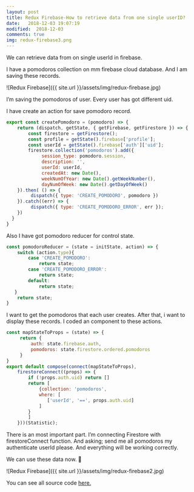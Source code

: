```yaml
---
layout: post
title: Redux Firebase-How to retrieve data from one single userID?
date:   2018-12-03 19:07:19
modified:  2018-12-03
comments: true
img: redux-firebase3.png
---
```


We can retrieve data from on single userId in firebase.

I have a pomodoros collection on mm firebase cloud database. And I am saving these records.

![Redux Firebase]({{ site.url }}/assets/img/redux-firebase.jpg)

I’m saving the pomodoros of user. Every user has got different uid.

I have create an action for save pomodoro record.

```javascript
export const createPomodoro = (pomodoro) => {
    return (dispatch, getState, { getFirebase, getFirestore }) => {
        const firestore = getFirestore();
        const profile = getState().firebase['profile'];
        const userId = getState().firebase['auth']['uid'];
        firestore.collection('pomodoros').add({
             session_type: pomodoro.session,
             description: '',
             userId: userId,
             createdAt: new Date(),
             weekNumOfYear: new Date().getWeekNumber(),
             dayNumOfWeek: new Date().getDayOfWeek()
    }).then( () => {
         dispatch({ type: 'CREATE_POMODORO', pomodoro })
    }).catch((err) => {
         dispatch({ type: 'CREATE_POMODORO_ERROR', err });
    })
  }
}
```

Also I have got pomodoro reducer for control state.

```javascript
const pomodoroReducer = (state = initState, action) => {
    switch (action.type){
        case 'CREATE_POMODORO':
            return state;
        case 'CREATE_POMODORO_ERROR':
            return state;
        default:
            return state;
   }
    return state;
}
```
I want to get the pomodoros that each user creates. After that, i want to display these records. I coded an component to these actions.

```javascript
const mapStateToProps = (state) => {
     return {
         auth: state.firebase.auth,
         pomodoros: state.firestore.ordered.pomodoros
     }
}
export default compose(connect(mapStateToProps),
    firestoreConnect((props) => {
        if (!props.auth.uid) return []
        return [
            {collection: 'pomodoros',
            where: [
               ['userId', '==', props.auth.uid]
            ]
        }
        ]
    }))(Statistic);
```

There is an most important part. I’m connecting Firestore with firestoreConnect function. And asking; send me all pomodoros my authenticate userId please. And everything will be working correctly.

We can use these data now. 👯

![Redux Firebase]({{ site.url }}/assets/img/redux-firebase2.jpg)

You can see all source code [here.](http://github.com/ebrugulec/pomodoro-timer)